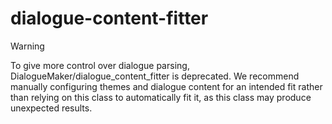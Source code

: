 # dialogue-content-fitter
> [!WARNING]
> To give more control over dialogue parsing, DialogueMaker/dialogue_content_fitter is deprecated. We recommend manually configuring themes and dialogue content for an intended fit rather than relying on this class to automatically fit it, as this class may produce unexpected results.
